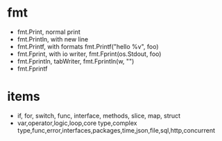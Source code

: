 # fmt
- fmt.Print, normal print
- fmt.Println, with new line
- fmt.Printf, with formats fmt.Printf("hello %v", foo)
- fmt.Fprint, with io writer, fmt.Fprint(os.Stdout, foo)
- fmt.Fprintln, tabWriter, fmt.Fprintln(w, "")
- fmt.Fprintf

# items
- if, for, switch, func, interface, methods, slice, map, struct
- var,operator,logic,loop,core type,complex type,func,error,interfaces,packages,time,json,file,sql,http,concurrent